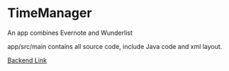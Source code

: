 # TimeManager
An app combines Evernote and Wunderlist

app/src/main contains all source code, include Java code and xml layout.

<a href="https://github.com/songzheng1997/TimeManager-Backend">Backend Link</a>
